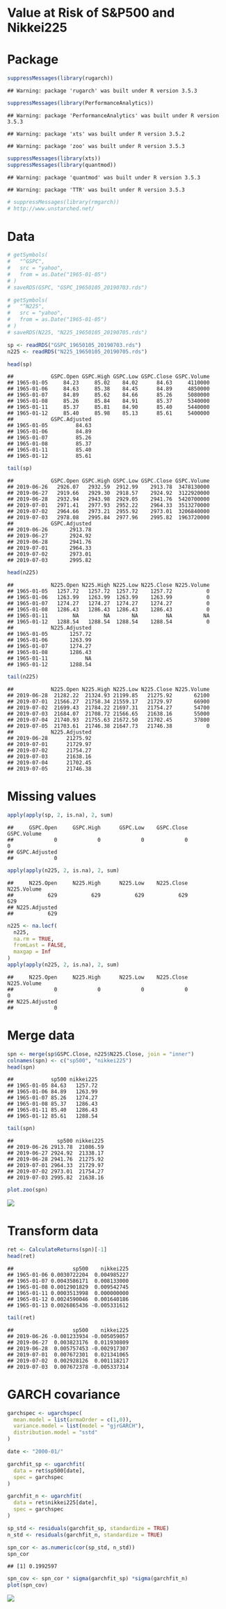 Value at Risk of S&P500 and Nikkei225
================

Package
=======

``` r
suppressMessages(library(rugarch))
```

    ## Warning: package 'rugarch' was built under R version 3.5.3

``` r
suppressMessages(library(PerformanceAnalytics))
```

    ## Warning: package 'PerformanceAnalytics' was built under R version 3.5.3

    ## Warning: package 'xts' was built under R version 3.5.2

    ## Warning: package 'zoo' was built under R version 3.5.3

``` r
suppressMessages(library(xts))
suppressMessages(library(quantmod))
```

    ## Warning: package 'quantmod' was built under R version 3.5.3

    ## Warning: package 'TTR' was built under R version 3.5.3

``` r
# suppressMessages(library(rmgarch))
# http://www.unstarched.net/
```

Data
====

``` r
# getSymbols(
#   "^GSPC",
#   src = "yahoo",
#   from = as.Date("1965-01-05")
# )
# saveRDS(GSPC, "GSPC_19650105_20190703.rds")

# getSymbols(
#   "^N225",
#   src = "yahoo",
#   from = as.Date("1965-01-05")
# )
# saveRDS(N225, "N225_19650105_20190705.rds")

sp <- readRDS("GSPC_19650105_20190703.rds")
n225 <- readRDS("N225_19650105_20190705.rds")
```

``` r
head(sp)
```

    ##            GSPC.Open GSPC.High GSPC.Low GSPC.Close GSPC.Volume
    ## 1965-01-05     84.23     85.02    84.02      84.63     4110000
    ## 1965-01-06     84.63     85.38    84.45      84.89     4850000
    ## 1965-01-07     84.89     85.62    84.66      85.26     5080000
    ## 1965-01-08     85.26     85.84    84.91      85.37     5340000
    ## 1965-01-11     85.37     85.81    84.90      85.40     5440000
    ## 1965-01-12     85.40     85.98    85.13      85.61     5400000
    ##            GSPC.Adjusted
    ## 1965-01-05         84.63
    ## 1965-01-06         84.89
    ## 1965-01-07         85.26
    ## 1965-01-08         85.37
    ## 1965-01-11         85.40
    ## 1965-01-12         85.61

``` r
tail(sp)
```

    ##            GSPC.Open GSPC.High GSPC.Low GSPC.Close GSPC.Volume
    ## 2019-06-26   2926.07   2932.59  2912.99    2913.78  3478130000
    ## 2019-06-27   2919.66   2929.30  2918.57    2924.92  3122920000
    ## 2019-06-28   2932.94   2943.98  2929.05    2941.76  5420700000
    ## 2019-07-01   2971.41   2977.93  2952.22    2964.33  3513270000
    ## 2019-07-02   2964.66   2973.21  2955.92    2973.01  3206840000
    ## 2019-07-03   2978.08   2995.84  2977.96    2995.82  1963720000
    ##            GSPC.Adjusted
    ## 2019-06-26       2913.78
    ## 2019-06-27       2924.92
    ## 2019-06-28       2941.76
    ## 2019-07-01       2964.33
    ## 2019-07-02       2973.01
    ## 2019-07-03       2995.82

``` r
head(n225)
```

    ##            N225.Open N225.High N225.Low N225.Close N225.Volume
    ## 1965-01-05   1257.72   1257.72  1257.72    1257.72           0
    ## 1965-01-06   1263.99   1263.99  1263.99    1263.99           0
    ## 1965-01-07   1274.27   1274.27  1274.27    1274.27           0
    ## 1965-01-08   1286.43   1286.43  1286.43    1286.43           0
    ## 1965-01-11        NA        NA       NA         NA          NA
    ## 1965-01-12   1288.54   1288.54  1288.54    1288.54           0
    ##            N225.Adjusted
    ## 1965-01-05       1257.72
    ## 1965-01-06       1263.99
    ## 1965-01-07       1274.27
    ## 1965-01-08       1286.43
    ## 1965-01-11            NA
    ## 1965-01-12       1288.54

``` r
tail(n225)
```

    ##            N225.Open N225.High N225.Low N225.Close N225.Volume
    ## 2019-06-28  21282.22  21324.93 21199.85   21275.92       62100
    ## 2019-07-01  21566.27  21758.34 21559.17   21729.97       66900
    ## 2019-07-02  21699.43  21784.22 21697.31   21754.27       54700
    ## 2019-07-03  21684.07  21708.72 21566.65   21638.16       55000
    ## 2019-07-04  21740.93  21755.63 21672.50   21702.45       37800
    ## 2019-07-05  21703.61  21746.38 21647.73   21746.38           0
    ##            N225.Adjusted
    ## 2019-06-28      21275.92
    ## 2019-07-01      21729.97
    ## 2019-07-02      21754.27
    ## 2019-07-03      21638.16
    ## 2019-07-04      21702.45
    ## 2019-07-05      21746.38

Missing values
==============

``` r
apply(apply(sp, 2, is.na), 2, sum)
```

    ##     GSPC.Open     GSPC.High      GSPC.Low    GSPC.Close   GSPC.Volume 
    ##             0             0             0             0             0 
    ## GSPC.Adjusted 
    ##             0

``` r
apply(apply(n225, 2, is.na), 2, sum)
```

    ##     N225.Open     N225.High      N225.Low    N225.Close   N225.Volume 
    ##           629           629           629           629           629 
    ## N225.Adjusted 
    ##           629

``` r
n225 <- na.locf(
  n225,
  na.rm = TRUE,
  fromLast = FALSE,
  maxgap = Inf
)
apply(apply(n225, 2, is.na), 2, sum)
```

    ##     N225.Open     N225.High      N225.Low    N225.Close   N225.Volume 
    ##             0             0             0             0             0 
    ## N225.Adjusted 
    ##             0

Merge data
==========

``` r
spn <- merge(sp$GSPC.Close, n225$N225.Close, join = "inner")
colnames(spn) <- c("sp500", "nikkei225")
head(spn)
```

    ##            sp500 nikkei225
    ## 1965-01-05 84.63   1257.72
    ## 1965-01-06 84.89   1263.99
    ## 1965-01-07 85.26   1274.27
    ## 1965-01-08 85.37   1286.43
    ## 1965-01-11 85.40   1286.43
    ## 1965-01-12 85.61   1288.54

``` r
tail(spn)
```

    ##              sp500 nikkei225
    ## 2019-06-26 2913.78  21086.59
    ## 2019-06-27 2924.92  21338.17
    ## 2019-06-28 2941.76  21275.92
    ## 2019-07-01 2964.33  21729.97
    ## 2019-07-02 2973.01  21754.27
    ## 2019-07-03 2995.82  21638.16

``` r
plot.zoo(spn)
```

![](VaR_SP500_Nikkei225_files/figure-markdown_github/unnamed-chunk-10-1.png)

Transform data
==============

``` r
ret <- CalculateReturns(spn)[-1]
head(ret)
```

    ##                   sp500    nikkei225
    ## 1965-01-06 0.0030722204  0.004985227
    ## 1965-01-07 0.0043586171  0.008133000
    ## 1965-01-08 0.0012901829  0.009542745
    ## 1965-01-11 0.0003513998  0.000000000
    ## 1965-01-12 0.0024590046  0.001640186
    ## 1965-01-13 0.0026865436 -0.005331612

``` r
tail(ret)
```

    ##                   sp500    nikkei225
    ## 2019-06-26 -0.001233934 -0.005059057
    ## 2019-06-27  0.003823176  0.011930809
    ## 2019-06-28  0.005757453 -0.002917307
    ## 2019-07-01  0.007672301  0.021341065
    ## 2019-07-02  0.002928126  0.001118217
    ## 2019-07-03  0.007672378 -0.005337314

GARCH covariance
================

``` r
garchspec <- ugarchspec(
  mean.model = list(armaOrder = c(1,0)),
  variance.model = list(model = "gjrGARCH"),
  distribution.model = "sstd"
)
```

``` r
date <- "2000-01/"

garchfit_sp <- ugarchfit(
  data = ret$sp500[date],
  spec = garchspec
)

garchfit_n <- ugarchfit(
  data = ret$nikkei225[date],
  spec = garchspec
)
```

``` r
sp_std <- residuals(garchfit_sp, standardize = TRUE)
n_std <- residuals(garchfit_n, standardize = TRUE)

spn_cor <- as.numeric(cor(sp_std, n_std))
spn_cor
```

    ## [1] 0.1992597

``` r
spn_cov <- spn_cor * sigma(garchfit_sp) *sigma(garchfit_n)
plot(spn_cov)
```

![](VaR_SP500_Nikkei225_files/figure-markdown_github/unnamed-chunk-15-1.png)
